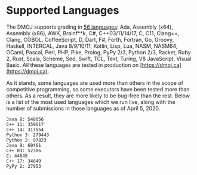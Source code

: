 # Supported Languages

The DMOJ supports grading in [56 languages](https://github.com/DMOJ/judge-server/tree/master/dmoj/executors): Ada, Assembly (x64), Assembly (x86), AWK, Brainf**k, C#, C++03/11/14/17, C, C11, Clang++, Clang, COBOL, CoffeeScript, D, Dart, F#, Forth, Fortran, Go, Groovy, Haskell, INTERCAL, Java 8/9/10/11, Kotlin, Lisp, Lua, NASM, NASM64, OCaml, Pascal, Perl, PHP, Pike, Prolog, PyPy 2/3, Python 2/3, Racket, Ruby 2, Rust, Scala, Scheme, Sed, Swift, TCL, Text, Turing, V8 JavaScript, Visual Basic. All these languages are tested in production on [https://dmoj.ca](https://dmoj.ca).

As it stands, some languages are used more than others in the scope of competitive programming, so some executors have been tested more than others. As a result, they are more likely to be bug-free than the rest. Below is a list of the most used languages which we run live, along with the number of submissions in those languages as of April 5, 2020.

```
Java 8: 548656
C++ 11: 359617
C++ 14: 317554
Python 3: 279443
Python 2: 97823
Java 9: 60461
C++ 03: 52306
C: 44645
C++ 17: 34649
PyPy 2: 27953
```
